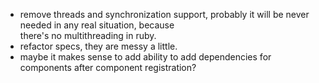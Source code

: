 - remove threads and synchronization support, probably it will be never needed in any real situation, because  
there's no multithreading in ruby.
- refactor specs, they are messy a little.
- maybe it makes sense to add ability to add dependencies for components after component registration?